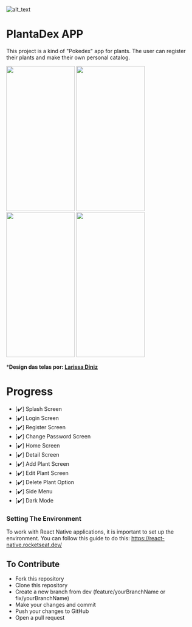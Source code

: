 ![alt_text](https://res.cloudinary.com/dkafjz7rw/image/upload/v1589768224/LogoPlanta-03_1_mtssou.png)
# PlantaDex APP 

This project is a kind of "Pokedex" app for plants. The user can register their plants and make their own personal catalog.

<p float="left">
  <img src="https://res.cloudinary.com/dkafjz7rw/image/upload/v1596149487/ImagesToReadmes/Screenshot_20200730-094425_ikdao3.png" width="180" height="380" />
  <img src="https://res.cloudinary.com/dkafjz7rw/image/upload/v1596149490/ImagesToReadmes/Screenshot_20200730-095026_us5myy.png" width="180" height="380" />
  <img src="https://res.cloudinary.com/dkafjz7rw/image/upload/v1596149475/ImagesToReadmes/Screenshot_20200730-094438_zumjvl.png" width="180" height="380" />
  <img src="https://res.cloudinary.com/dkafjz7rw/image/upload/v1596149476/ImagesToReadmes/Screenshot_20200730-094451_d2kn9n.png" width="180" height="380" />
</p>

***Design das telas por: [Larissa Diniz](https://www.behance.net/gallery/112732899/PlantaDex)**

# Progress

- [:heavy_check_mark:] Splash Screen
- [:heavy_check_mark:] Login Screen
- [:heavy_check_mark:] Register Screen
- [:heavy_check_mark:] Change Password Screen
- [:heavy_check_mark:] Home Screen
- [:heavy_check_mark:] Detail Screen
- [:heavy_check_mark:] Add Plant Screen
- [:heavy_check_mark:] Edit Plant Screen
- [:heavy_check_mark:] Delete Plant Option
- [:heavy_check_mark:] Side Menu
- [:heavy_check_mark:] Dark Mode

### Setting The Environment
To work with React Native applications, it is important to set up the environment. You can follow this guide to do this:
<https://react-native.rocketseat.dev/>

## To Contribute
* Fork this repository
* Clone this repository
* Create a new branch from dev (feature/yourBranchName or fix/yourBranchName)
* Make your changes and commit
* Push your changes to GitHub
* Open a pull request
